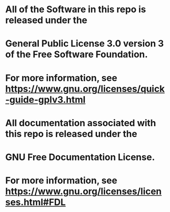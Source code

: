 #
# All of the Software in this repo is released under the 
# General Public License 3.0 version 3 of the Free Software Foundation.
# For more information, see https://www.gnu.org/licenses/quick-guide-gplv3.html
# 
# All documentation associated with this repo is released under the 
# GNU Free Documentation License.
# For more information, see https://www.gnu.org/licenses/licenses.html#FDL
#
